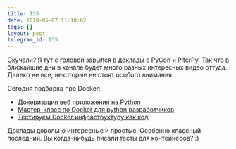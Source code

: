 ```yaml
---
title: 135
date: 2018-05-07 11:10:02
tags: []
layout: post
telegram_id: 135
---
```


Скучали? Я тут с головой зарылся в доклады с PyCon и PiterPy. Так что в ближайшие дни в канале будет много разных интересных видео оттуда. Далеко не все, некоторые не стоят особого внимания.

Сегодня подборка про Docker:

+ [Докеризация веб приложения на Python](https://youtu.be/if6Ly9ik9pE)
+ [Мастер-класс по Docker для python разработчиков](https://youtu.be/i9NGVH0F6Kg)
+ [Тестируем Docker инфраструктуру как код](https://youtu.be/-KUf_jdZ0JM)

Доклады довольно интересные и простые. Особенно классный последний. Вы когда-нибудь писали тесты для контейнеров? :)

